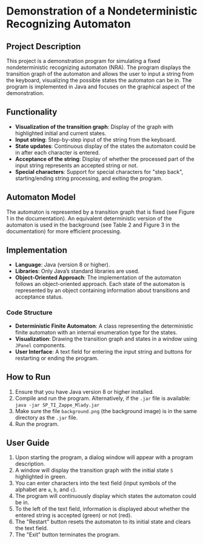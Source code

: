 # Demonstration of a Nondeterministic Recognizing Automaton

## Project Description
This project is a demonstration program for simulating a fixed nondeterministic recognizing automaton (NRA).
The program displays the transition graph of the automaton and allows the user to input a string from the keyboard, visualizing the possible states the automaton can be in.
The program is implemented in Java and focuses on the graphical aspect of the demonstration.

## Functionality
- **Visualization of the transition graph**: Display of the graph with highlighted initial and current states.
- **Input string**: Step-by-step input of the string from the keyboard.
- **State updates**: Continuous display of the states the automaton could be in after each character is entered.
- **Acceptance of the string**: Display of whether the processed part of the input string represents an accepted string or not.
- **Special characters**: Support for special characters for "step back", starting/ending string processing, and exiting the program.

## Automaton Model
The automaton is represented by a transition graph that is fixed (see Figure 1 in the documentation). An equivalent deterministic version of the automaton is used in the background (see Table 2 and Figure 3 in the documentation) for more efficient processing.

## Implementation
- **Language**: Java (version 8 or higher).
- **Libraries**: Only Java’s standard libraries are used.
- **Object-Oriented Approach**: The implementation of the automaton follows an object-oriented approach. Each state of the automaton is represented by an object containing information about transitions and acceptance status.

### Code Structure
- **Deterministic Finite Automaton**: A class representing the deterministic finite automaton with an internal enumeration type for the states.
- **Visualization**: Drawing the transition graph and states in a window using `JPanel` components.
- **User Interface**: A text field for entering the input string and buttons for restarting or ending the program.

## How to Run
1. Ensure that you have Java version 8 or higher installed.
2. Compile and run the program. Alternatively, if the `.jar` file is available:
``` java -jar SP_TI_Zappe_Mlady.jar ```
3. Make sure the file `background.png` (the background image) is in the same directory as the `.jar` file.
4. Run the program.

## User Guide
1. Upon starting the program, a dialog window will appear with a program description.
2. A window will display the transition graph with the initial state `S` highlighted in green.
3. You can enter characters into the text field (input symbols of the alphabet are `a`, `b`, and `c`).
4. The program will continuously display which states the automaton could be in.
5. To the left of the text field, information is displayed about whether the entered string is accepted (green) or not (red).
6. The "Restart" button resets the automaton to its initial state and clears the text field.
7. The "Exit" button terminates the program.
